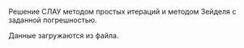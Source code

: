 Решение СЛАУ методом простых итераций и методом Зейделя с заданной погрешностью.

Данные загружаются из файла.
